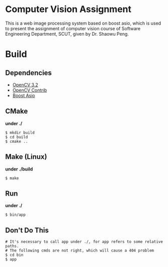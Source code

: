 # Computer Vision Assignment

This is a web image processing system based on boost asio, which is used to present the assignment of computer vision course of Software Engineering Department, SCUT, given by Dr. Shaowu Peng.

# Build


## Dependencies

- [OpenCV 3.2](http://opencv.org/)
- [OpenCV Contrib](https://github.com/opencv/opencv_contrib)
- [Boost Asio](http://www.boost.org/)


## CMake

**under ./**

```
$ mkdir build
$ cd build
$ cmake ..
```

## Make (Linux)

**under ./build**

```
$ make
```

## Run

**under ./**

```
$ bin/app
```

## Don't Do This
```
# It's necessary to call app under ./, for app refers to some relative paths.
# The following cmds are not right, which will cause a 404 problem
$ cd bin
$ app
```
